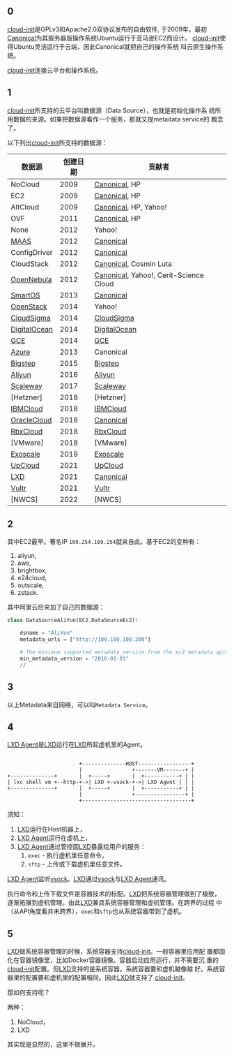 ## 0

[cloud-init]是GPLv3和Apache2.0双协议发布的自由软件, 于2009年，最初
[Canonical]为其服务器版操作系统Ubuntu运行于亚马逊EC2而设计。
[cloud-init]使得Ubuntu灵活运行于云端，因此Canonical就把自己的操作系统
叫云原生操作系统。

[cloud-init]连接云平台和操作系统。

## 1

[cloud-init]所支持的云平台叫数据源（Data Source），也就是初始化操作系
统所用数据的来源。如果把数据源看作一个服务，那就又提metadata service的
概念了。

以下列出[cloud-init]所支持的数据源：

| 数据源         | 创建日期 | 贡献者                                   |
|----------------|----------|------------------------------------------|
| NoCloud        | 2009     | [Canonical], HP                          |
| EC2            | 2009     | [Canonical], HP                          |
| AltCloud       | 2009     | [Canonical], HP, Yahoo!                  |
| OVF            | 2011     | [Canonical], HP                          |
| None           | 2012     | Yahoo!                                   |
| [MAAS]         | 2012     | [Canonical]                              |
| ConfigDriver   | 2012     | [Canonical]                              |
| CloudStack     | 2012     | [Canonical], Cosmin Luta                 |
| [OpenNebula]   | 2012     | [Canonical], Yahoo!, Cerit-Science Cloud |
| [SmartOS]      | 2013     | [Canonical]                              |
| [OpenStack]    | 2014     | Yahoo!                                   |
| [CloudSigma]   | 2014     | [CloudSigma]                             |
| [DigitalOcean] | 2014     | [DigitalOcean]                           |
| [GCE]          | 2014     | [GCE]                                    |
| [Azure]        | 2013     | Canonical                                |
| [Bigstep]      | 2015     | [Bigstep]                                |
| [Aliyun]       | 2016     | [Aliyun]                                 |
| [Scaleway]     | 2017     | [Scaleway]                               |
| [Hetzner]      | 2018     | [Hetzner]                                |
| [IBMCloud]     | 2018     | [IBMCloud]                               |
| [OracleCloud]  | 2018     | [Canonical]                              |
| [RbxCloud]     | 2018     | [RbxCloud]                               |
| [VMware]       | 2018     | [VMware]                                 |
| [Exoscale]     | 2019     | [Exoscale]                               |
| [UpCloud]      | 2021     | [UpCloud]                                |
| [LXD]          | 2021     | [Canonical]                              |
| [Vultr]        | 2021     | [Vultr]                                  |
| [NWCS]         | 2022     | [NWCS]                                   |


[Bigstep]: https://docs.bigstep.com/en/latest/
[Aliyun]: https://aliyun.com/
[Canonical]: https://canonical.com/
[Azure]: https://azure.microsoft.com/
[CloudSigma]: https://cloudsigma.com
[CloudStack]: https://cloudstack.apache.org/
[DigitalOcean]: https://digitalocean.com
[Exoscale]: https://exoscale.com
[GCE]: https://cloud.google.com
[IBMCloud]: https://ibm.com/cloud
[LXD]: https://linuxcontainers.org/lxd/
[MAAS]: https://maas.io/
[OpenNebula]: https://opennebula.io/
[OpenStack]: https://openstack.org/
[OracleCloud]: https://www.oracle.com/cloud/
[RbxCloud]: https://rootbox.com
[Scaleway]: https://scaleway.com
[SmartOS]: https://wiki.smartos.org/
[UpCloud]: https://upcloud.com
[Vultr]: https://vultr.com

## 2

其中EC2最早。著名IP `169.254.169.254`就来自此。基于EC2的变种有：
1. aliyun,
2. aws,
3. brightbox,
4. e24cloud,
5. outscale,
6. zstack.

其中阿里云后来加了自己的数据源：

```python
class DataSourceAliYun(EC2.DataSourceEc2):

    dsname = "AliYun"
    metadata_urls = ["http://100.100.100.200"]

    # The minimum supported metadata_version from the ec2 metadata apis
    min_metadata_version = "2016-01-01"
    //
```

## 3

以上Metadata来自网络，可以叫​`Metadata Service`。

## 4
[LXD Agent]是[LXD]运行在[LXD]所起虚机里的Agent。

```

                       +--------------HOST-----------------+
                       |                +-------VM-------+ |
+--------------+       |  +-----+       |  +-----------+ | |
| lxc shell vm +--http-+->| LXD +-vsock-+->| LXD Agent | | |
+--------------+       |  +-----+       |  +-----------+ | |
                       |                +----------------+ |
                       +-----------------------------------+
```
须知：
1. [LXD]运行在Host机器上，
2. [LXD Agent]运行在虚机上，
3. [LXD Agent]通过管控面[LXD]暴露给用户的服务：
   1. `exec` - 执行虚机里任意命令，
   2. `sftp` - 上传或下载虚机里任意文件。

[LXD Agent]监听[vsock]。[LXD]通过[vsock]与[LXD Agent]通讯。

[LXD Agent]: https://github.com/lxc/lxd/tree/master/lxd-agent
[LXD]: https://github.com/lxc/lxd
[vsock]: https://www.man7.org/linux/man-pages/man7/vsock.7.html

执行命令和上传下载文件是容器技术的标配。[LXD]把系统容器管理做到了极致，
逐渐拓展到虚机管理。由此[LXD]兼具系统容器管理和虚机管理。在跨界的过程
中（从API角度看并未跨界），`exec`和`sftp`也从系统容器带到了虚机。

## 5

[LXD]做系统容器管理的时候，系统容器支持[cloud-init]。一般容器里应用配
置都固化在容器镜像里，比如Docker容器镜像。容器启动应用运行，并不需要沉
重的[cloud-init]配置。但[LXD]支持的是系统容器。系统容器要和虚机越像越
好。系统容器里的配置要和虚机里的配置相同。因此[LXD]就支持了
[cloud-init]。

那如何支持呢？

两种：
1. NoCloud，
2. LXD

其实现是显然的，这里不做展开。

[cloud-init]: https://cloudinit.readthedocs.io/en/latest/index.html


